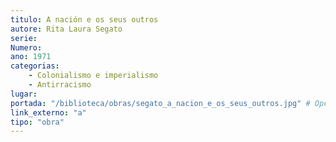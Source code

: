 ```yaml
---
titulo: A nación e os seus outros
autore: Rita Laura Segato
serie:
Numero:
ano: 1971
categorias:
    - Colonialismo e imperialismo
    - Antirracismo
lugar:
portada: "/biblioteca/obras/segato_a_nacion_e_os_seus_outros.jpg" # Opcional, imaxe da portada
link_externo: "a"
tipo: "obra"
---
```

